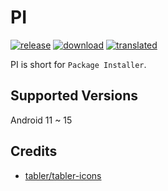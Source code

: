 # PI
[![release](https://img.shields.io/github/v/release/SanmerApps/PI?label=release&color=red)](https://github.com/SanmerApps/PI/releases) [![download](https://shields.io/github/downloads/SanmerApps/PI/total?label=download)](https://github.com/SanmerApps/PI/releases/latest) [![translated](https://weblate.sanmer.app/widgets/pi/-/app/svg-badge.svg)](https://weblate.sanmer.app/engage/pi/)

PI is short for `Package Installer`.

## Supported Versions
Android 11 ~ 15

## Credits
 - [tabler/tabler-icons](https://github.com/tabler/tabler-icons.git)
